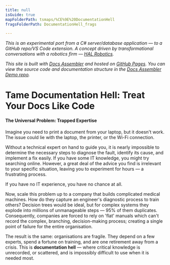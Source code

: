 ```yaml
---
title: null
isGuide: true
mapFolderPath: tsmaps/%CE%9E%20DocumentationHell
fragsFolderPath: DocumentationHell_frags

---
```



<!-- tsGuideRenderComment {"guide":{"id":"tMcogG0xN","path":"","fragmentFolderPath":"DocumentationHell_frags"},"fragment":{"id":"tMcogG0xN","topLevelMapKey":"sIhxfx02EB","mapKeyChain":"sIhxfx02EB","guideID":"tMcogG15q","guidePath":"c:/GitHub/MuddySpud/MuddySpud.github.io/tsmaps/DocumentationHell.tsmap","chartKey":"sIhxfx02EB","isLeaf":false,"options":[{"id":"tMcoga1RU","order":1},{"id":"tMcoku1Np","option":"What are Decision Trees?","order":2,"isAncillary":true}]}} -->

*This is an experimental port from a C# server/database application — to a GitHub repo/VS Code extension. A concept driven by transformational conversations with a robotics firm — [HAL Robotics](https://hal-robotics.com).*

*This site is built with [Docs Assembler](https://marketplace.visualstudio.com/items?itemName=netoftrees.documentation-assembler) and hosted on [GitHub Pages](https://docs.github.com/en/pages). You can view the source code and documentation structure in the [Docs Assembler Demo repo](https://github.com/CompositeFlows/DocsAssemblerDemo).*

# Tame Documentation Hell: Treat Your Docs Like Code

#### The Universal Problem: Trapped Expertise

Imagine you need to print a document from your laptop, but it doesn't work. The issue could lie with the laptop, the printer, or the Wi-Fi connection.

Without a technical expert on hand to guide you, it is nearly impossible to determine the necessary steps to diagnose the fault, identify its cause, and implement a fix easily. If you have some IT knowledge, you might try searching online. However, a great deal of the advice you find is irrelevant to your specific situation, leaving you to experiment for hours — a frustrating process. 

If you have no IT experience, you have no chance at all.

Now, scale this problem up to a company that builds complicated medical machines. How do they capture an engineer's diagnostic process to train others? Decision trees would be ideal, but for complex systems they explode into millions of unmanageable steps — 95% of them duplicates. Consequently, companies are forced to rely on 'flat' manuals which can't record the complex, branching, decision-making process; creating a single point of failure for the entire organisation.

The result is the same: organisations are fragile. They depend on a few experts, spend a fortune on training, and are one retirement away from a crisis. This is **documentation hell** — where critical knowledge is unrecorded, or scattered, and is impossibly difficult to use when it is needed most.

